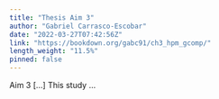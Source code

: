 ```yaml
---
title: "Thesis Aim 3"
author: "Gabriel Carrasco-Escobar"
date: "2022-03-27T07:42:56Z"
link: "https://bookdown.org/gabc91/ch3_hpm_gcomp/"
length_weight: "11.5%"
pinned: false
---
```


Aim 3 [...] This study ...
